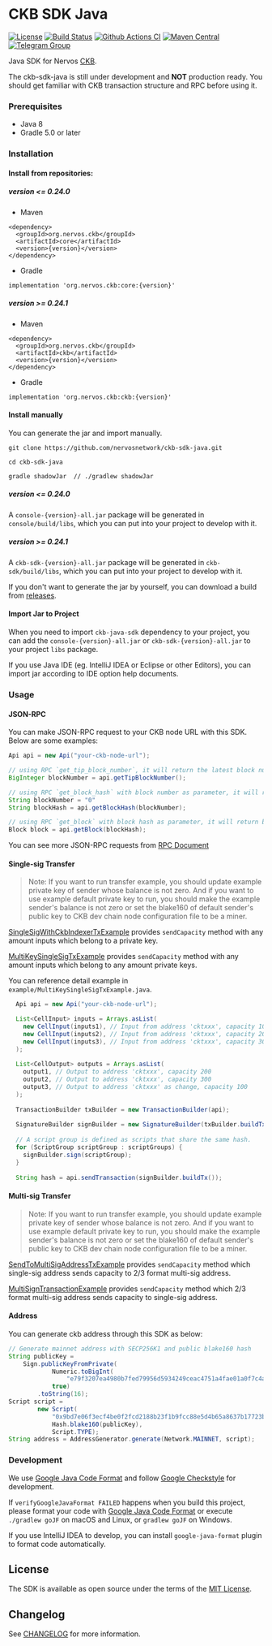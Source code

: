 # CKB SDK Java

[![License](https://img.shields.io/badge/license-MIT-green)](https://github.com/nervosnetwork/ckb-sdk-java/blob/develop/LICENSE)
[![Build Status](https://travis-ci.com/nervosnetwork/ckb-sdk-java.svg?branch=develop)](https://travis-ci.com/nervosnetwork/ckb-sdk-java)
[![Github Actions CI](https://github.com/nervosnetwork/ckb-sdk-java/workflows/CI/badge.svg?branch=develop)](https://github.com/nervosnetwork/ckb-sdk-java/actions)
[![Maven Central](https://maven-badges.herokuapp.com/maven-central/org.nervos.ckb/ckb/badge.svg)](https://maven-badges.herokuapp.com/maven-central/org.nervos.ckb/ckb)
[![Telegram Group](https://cdn.rawgit.com/Patrolavia/telegram-badge/8fe3382b/chat.svg)](https://t.me/nervos_ckb_dev)

Java SDK for Nervos [CKB](https://github.com/nervosnetwork/ckb).

The ckb-sdk-java is still under development and **NOT** production ready. You should get familiar with CKB transaction structure and RPC before using it.

### Prerequisites

* Java 8
* Gradle 5.0 or later

### Installation

#### Install from repositories:  

##### version <= 0.24.0

- Maven  
```
<dependency>
  <groupId>org.nervos.ckb</groupId>
  <artifactId>core</artifactId>
  <version>{version}</version>
</dependency>
```

- Gradle
```
implementation 'org.nervos.ckb:core:{version}'
```

##### version >= 0.24.1

- Maven  
```
<dependency>
  <groupId>org.nervos.ckb</groupId>
  <artifactId>ckb</artifactId>
  <version>{version}</version>
</dependency>
```

- Gradle
```
implementation 'org.nervos.ckb:ckb:{version}'
```

#### Install manually

You can generate the jar and import manually.

```shell
git clone https://github.com/nervosnetwork/ckb-sdk-java.git

cd ckb-sdk-java

gradle shadowJar  // ./gradlew shadowJar 
```

##### version <= 0.24.0

A `console-{version}-all.jar` package will be generated in `console/build/libs`, which you can put into your project to develop with it.

##### version >= 0.24.1

A `ckb-sdk-{version}-all.jar` package will be generated in `ckb-sdk/build/libs`, which you can put into your project to develop with it.

If you don't want to generate the jar by yourself, you can download a build from [releases](https://github.com/nervosnetwork/ckb-sdk-java/releases).

#### Import Jar to Project

When you need to import `ckb-java-sdk` dependency to your project, you can add the `console-{version}-all.jar` or `ckb-sdk-{version}-all.jar` to your project `libs` package. 

If you use Java IDE (eg. IntelliJ IDEA or Eclipse or other Editors), you can import jar according to IDE option help documents.

### Usage

#### JSON-RPC

You can make JSON-RPC request to your CKB node URL with this SDK. Below are some examples:

```Java
Api api = new Api("your-ckb-node-url");

// using RPC `get_tip_block_number`, it will return the latest block number
BigInteger blockNumber = api.getTipBlockNumber();

// using RPC `get_block_hash` with block number as parameter, it will return block hash
String blockNumber = "0"
String blockHash = api.getBlockHash(blockNumber);

// using RPC `get_block` with block hash as parameter, it will return block object
Block block = api.getBlock(blockHash);

```

You can see more JSON-RPC requests from [RPC Document](https://github.com/nervosnetwork/ckb/blob/develop/rpc/README.md)

#### Single-sig Transfer

> Note: If you want to run transfer example, you should update example private key of sender whose balance is not zero. 
> And if you want to use example default private key to run, you should make the example sender's balance is not zero or set the blake160 of default sender's public key to CKB dev chain node configuration file to be a miner.

[SingleSigWithCkbIndexerTxExample](https://github.com/nervosnetwork/ckb-sdk-java/tree/develop/example/src/main/java/org/nervos/ckb/SingleSigWithCkbIndexerTxExample.java) provides `sendCapacity` method with any amount inputs which belong to a private key.

[MultiKeySingleSigTxExample](https://github.com/nervosnetwork/ckb-sdk-java/tree/develop/example/src/main/java/org/nervos/ckb/MultiKeySingleSigTxExample.java) provides `sendCapacity` method with any amount inputs which belong to any amount private keys.

You can reference detail example in `example/MultiKeySingleSigTxExample.java`.

```Java
  Api api = new Api("your-ckb-node-url");

  List<CellInput> inputs = Arrays.asList(
    new CellInput(inputs1), // Input from address 'cktxxx', capacity 100 CKB
    new CellInput(inputs2), // Input from address 'cktxxx', capacity 200 CKB
    new CellInput(inputs3), // Input from address 'cktxxx', capacity 300 CKB
  );
  
  List<CellOutput> outputs = Arrays.asList(
    output1, // Output to address 'cktxxx', capacity 200
    output2, // Output to address 'cktxxx', capacity 300
    output3, // Output to address 'cktxxx' as change, capacity 100
  );
  
  TransactionBuilder txBuilder = new TransactionBuilder(api);
  
  SignatureBuilder signBuilder = new SignatureBuilder(txBuilder.buildTx());
  
  // A script group is defined as scripts that share the same hash.
  for (ScriptGroup scriptGroup : scriptGroups) {
    signBuilder.sign(scriptGroup);
  }
  
  String hash = api.sendTransaction(signBuilder.buildTx());
```

#### Multi-sig Transfer

> Note: If you want to run transfer example, you should update example private key of sender whose balance is not zero. 
> And if you want to use example default private key to run, you should make the example sender's balance is not zero or set the blake160 of default sender's public key to CKB dev chain node configuration file to be a miner.

[SendToMultiSigAddressTxExample](https://github.com/nervosnetwork/ckb-sdk-java/tree/develop/example/src/main/java/org/nervos/ckb/SendToMultiSigAddressTxExample.java) provides `sendCapacity` method which single-sig address sends capacity to 2/3 format multi-sig address.

[MultiSignTransactionExample](https://github.com/nervosnetwork/ckb-sdk-java/tree/develop/example/src/main/java/org/nervos/ckb/MultiSignTransactionExample.java) provides `sendCapacity` method which 2/3 format multi-sig address sends capacity to single-sig address.

#### Address

You can generate ckb address through this SDK as below:

```Java
// Generate mainnet address with SECP256K1 and public blake160 hash
String publicKey =
    Sign.publicKeyFromPrivate(
            Numeric.toBigInt(
                "e79f3207ea4980b7fed79956d5934249ceac4751a4fae01a0f7c4a96884bc4e3"),
            true)
        .toString(16);
Script script =
        new Script(
            "0x9bd7e06f3ecf4be0f2fcd2188b23f1b9fcc88e5d4b65a8637b17723bbda3cce8",
            Hash.blake160(publicKey),
            Script.TYPE);
String address = AddressGenerator.generate(Network.MAINNET, script);

```

### Development

We use [Google Java Code Format](https://google.github.io/styleguide/javaguide.html#s4.5-line-wrapping) and follow [Google Checkstyle](https://github.com/checkstyle/checkstyle/blob/master/src/main/resources/google_checks.xml) for development.

If `verifyGoogleJavaFormat FAILED` happens when you build this project, please format your code with [Google Java Code Format](https://google.github.io/styleguide/javaguide.html#s4.5-line-wrapping) 
or execute `./gradlew goJF` on macOS and Linux,  or `gradlew goJF` on Windows.

If you use IntelliJ IDEA to develop, you can install `google-java-format` plugin to format code automatically.

## License

The SDK is available as open source under the terms of the [MIT License](https://opensource.org/licenses/MIT).

## Changelog

See [CHANGELOG](CHANGELOG.md) for more information.
